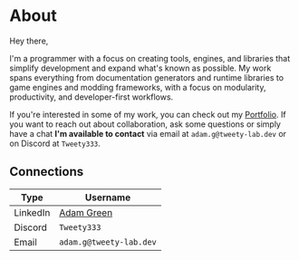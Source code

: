 # About
Hey there,

I'm a programmer with a focus on creating tools, engines, and libraries that simplify development and expand what's known as possible. My work spans everything from documentation generators and runtime libraries to game engines and modding frameworks, with a focus on modularity, productivity, and developer-first workflows.

If you're interested in some of my work, you can check out my [Portfolio](Portfolio.md). If you want to reach out about collaboration, ask some questions or simply have a chat **I'm available to contact** via email at `adam.g@tweety-lab.dev` or on Discord at `Tweety333`.

## Connections
| Type | Username |
|----------|----------|
| LinkedIn   | [Adam Green](https://www.linkedin.com/in/adam-green-974195377/)  |
| Discord    | `Tweety333` |
| Email      | `adam.g@tweety-lab.dev` |
